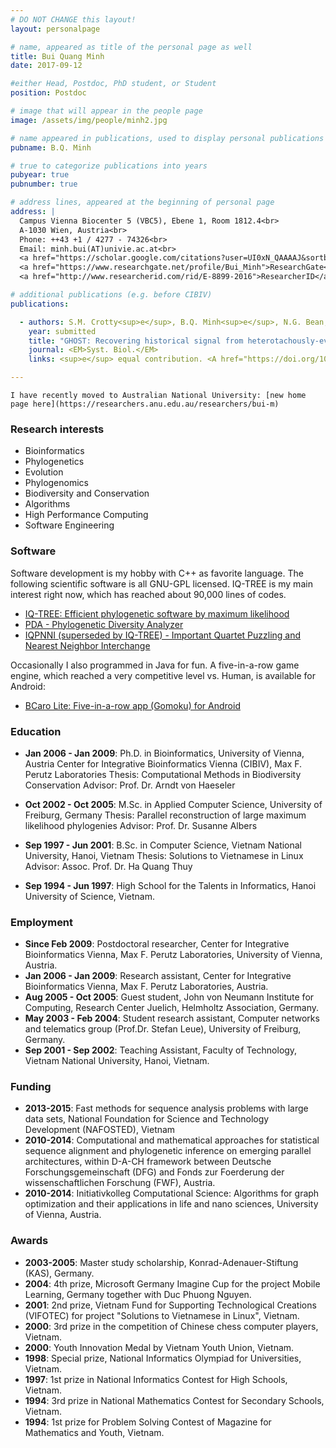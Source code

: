 ```yaml
---
# DO NOT CHANGE this layout!
layout: personalpage

# name, appeared as title of the personal page as well
title: Bui Quang Minh
date: 2017-09-12

#either Head, Postdoc, PhD student, or Student
position: Postdoc

# image that will appear in the people page
image: /assets/img/people/minh2.jpg

# name appeared in publications, used to display personal publications
pubname: B.Q. Minh

# true to categorize publications into years
pubyear: true
pubnumber: true

# address lines, appeared at the beginning of personal page
address: |
  Campus Vienna Biocenter 5 (VBC5), Ebene 1, Room 1812.4<br>
  A-1030 Wien, Austria<br>
  Phone: ++43 +1 / 4277 - 74326<br>
  Email: minh.bui(AT)univie.ac.at<br>
  <a href="https://scholar.google.com/citations?user=UI0xN_QAAAAJ&sortby=pubdate">Google Scholar</a><br>
  <a href="https://www.researchgate.net/profile/Bui_Minh">ResearchGate</a><br>
  <a href="http://www.researcherid.com/rid/E-8899-2016">ResearcherID</a>

# additional publications (e.g. before CIBIV)
publications:

  - authors: S.M. Crotty<sup>e</sup>, B.Q. Minh<sup>e</sup>, N.G. Bean, B.R. Holland, J. Tuke, L.S. Jermiin, and A. von Haeseler
    year: submitted
    title: "GHOST: Recovering historical signal from heterotachously-evolved sequence alignments."
    journal: <EM>Syst. Biol.</EM>
    links: <sup>e</sup> equal contribution. <A href="https://doi.org/10.1101/174789">Preprint</A>

---
```


```
I have recently moved to Australian National University: [new home page here](https://researchers.anu.edu.au/researchers/bui-m)
```

### Research interests
<div class="hline"></div>

* Bioinformatics
* Phylogenetics
* Evolution
* Phylogenomics
* Biodiversity and Conservation
* Algorithms
* High Performance Computing
* Software Engineering


### Software
<div class="hline"></div>

Software development is my hobby with C++ as favorite language. The following scientific software is all GNU-GPL licensed. IQ-TREE is my main interest right now, which has reached about 90,000 lines of codes.

* [IQ-TREE: Efficient phylogenetic software by maximum likelihood](http://www.iqtree.org)
* [PDA - Phylogenetic Diversity Analyzer](http://www.cibiv.at/software/pda)
* [IQPNNI (superseded by IQ-TREE) - Important Quartet Puzzling and Nearest Neighbor Interchange](http://www.cibiv.at/software/iqpnni)

Occasionally I also programmed in Java for fun. A five-in-a-row game engine, which reached a very competitive level vs. Human, is available for Android:

* [BCaro Lite: Five-in-a-row app (Gomoku) for Android](https://play.google.com/store/apps/details?id=com.caro&hl=en)


### Education
<div class="hline"></div>

* __Jan 2006 - Jan 2009__: Ph.D. in Bioinformatics, University of Vienna, Austria
Center for Integrative Bioinformatics Vienna (CIBIV), Max F. Perutz Laboratories
Thesis: Computational Methods in Biodiversity Conservation
Advisor: Prof. Dr. Arndt von Haeseler

* __Oct 2002 - Oct 2005__: M.Sc. in Applied Computer Science, University of Freiburg, Germany
Thesis: Parallel reconstruction of large maximum likelihood phylogenies
Advisor: Prof. Dr. Susanne Albers

* __Sep 1997 - Jun 2001__: B.Sc. in Computer Science, Vietnam National University, Hanoi, Vietnam
Thesis: Solutions to Vietnamese in Linux
Advisor: Assoc. Prof. Dr. Ha Quang Thuy

* __Sep 1994 - Jun 1997__: High School for the Talents in Informatics, Hanoi University of Science, Vietnam.



### Employment
<div class="hline"></div>

* __Since Feb 2009__: Postdoctoral researcher, Center for Integrative Bioinformatics Vienna, Max F. Perutz Laboratories, University of Vienna, Austria.
* __Jan 2006 - Jan 2009__: Research assistant, Center for Integrative Bioinformatics Vienna, Max F. Perutz Laboratories, Austria.
* __Aug 2005 - Oct 2005__: Guest student, John von Neumann Institute for Computing, Research Center Juelich, Helmholtz Association, Germany.
* __May 2003 - Feb 2004__: Student research assistant, Computer networks and telematics group (Prof.Dr. Stefan Leue), University of Freiburg, Germany.
* __Sep 2001 - Sep 2002__: Teaching Assistant, Faculty of Technology, Vietnam National University, Hanoi, Vietnam.



### Funding
<div class="hline"></div>

* __2013-2015__: Fast methods for sequence analysis problems with large data sets, National Foundation for Science and Technology Development (NAFOSTED), Vietnam
* __2010-2014__: Computational and mathematical approaches for statistical sequence alignment and phylogenetic inference on emerging parallel architectures, within D-A-CH framework between Deutsche Forschungsgemeinschaft (DFG) and Fonds zur Foerderung der wissenschaftlichen Forschung (FWF), Austria.
* __2010-2014__: Initiativkolleg Computational Science: Algorithms for graph optimization and their applications in life and nano sciences, University of Vienna, Austria.


### Awards
<div class="hline"></div>

* __2003-2005__: Master study scholarship, Konrad-Adenauer-Stiftung (KAS), Germany.
* __2004__: 4th prize, Microsoft Germany Imagine Cup for the project Mobile Learning, Germany together with Duc Phuong Nguyen.
* __2001__: 2nd prize, Vietnam Fund for Supporting Technological Creations (VIFOTEC) for project "Solutions to Vietnamese in Linux", Vietnam.
* __2000__: 3rd prize in the competition of Chinese chess computer players, Vietnam.
* __2000__: Youth Innovation Medal by Vietnam Youth Union, Vietnam.
* __1998__: Special prize, National Informatics Olympiad for Universities, Vietnam.
* __1997__: 1st prize in National Informatics Contest for High Schools, Vietnam.
* __1994__: 3rd prize in National Mathematics Contest for Secondary Schools, Vietnam.
* __1994__: 1st prize for Problem Solving Contest of Magazine for Mathematics and Youth, Vietnam.

